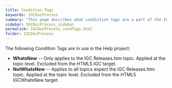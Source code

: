 ```yaml
---
title: Condition Tags
keywords: IGCDocProcess
summary: "This page describes what condiction tags are a part of the IGC Help project and how to apply them."
sidebar: IGCDocProcess_sidebar
permalink: IGCDocProcess_condTags.html
folder: IGCDocProcess
---
```


The following Condition Tags are in use in the Help project:

-   **WhatsNew** -- Only applies to the IGC Releases.htm topic. Applied at the topic level. Excluded from the HTML5 IGC target.
-   **NotWhatsNew** -- Applies to all topics expect the IGC Releases.htm topic. Applied at the topic level. Excluded from the HTML5 IGCWhatsNew target.
